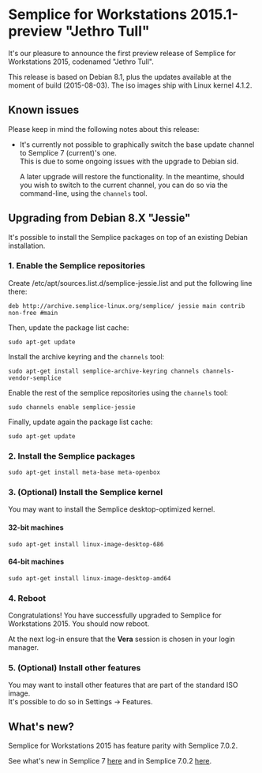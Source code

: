 Semplice for Workstations 2015.1-preview "Jethro Tull"
======================================================

It's our pleasure to announce the first preview release of Semplice for Workstations 2015,
codenamed "Jethro Tull".

This release is based on Debian 8.1, plus the updates available at the moment of build (2015-08-03).
The iso images ship with Linux kernel 4.1.2.

Known issues
------------

Please keep in mind the following notes about this release:

* It's currently not possible to graphically switch the base update channel
  to Semplice 7 (current)'s one.  
  This is due to some ongoing issues with the upgrade to Debian sid.  
    
  A later upgrade will restore the functionality. In the meantime, should
  you wish to switch to the current channel, you can do so via the command-line,
  using the `channels` tool.

Upgrading from Debian 8.X "Jessie"
----------------------------------

It's possible to install the Semplice packages on top of an existing Debian installation.

### 1. Enable the Semplice repositories

Create /etc/apt/sources.list.d/semplice-jessie.list and put the following line there:

	deb http://archive.semplice-linux.org/semplice/ jessie main contrib non-free #main

Then, update the package list cache:

	sudo apt-get update

Install the archive keyring and the `channels` tool:

	sudo apt-get install semplice-archive-keyring channels channels-vendor-semplice

Enable the rest of the semplice repositories using the `channels` tool:

	sudo channels enable semplice-jessie

Finally, update again the package list cache:

	sudo apt-get update

### 2. Install the Semplice packages

	sudo apt-get install meta-base meta-openbox

### 3. (Optional) Install the Semplice kernel

You may want to install the Semplice desktop-optimized kernel.

#### 32-bit machines

	sudo apt-get install linux-image-desktop-686

#### 64-bit machines

	sudo apt-get install linux-image-desktop-amd64

### 4. Reboot

Congratulations! You have successfully upgraded to Semplice for Workstations 2015.
You should now reboot.

At the next log-in ensure that the **Vera** session is chosen in your login manager.

### 5. (Optional) Install other features

You may want to install other features that are part of the standard ISO image.  
It's possible to do so in Settings → Features.


What's new?
-----------

Semplice for Workstations 2015 has feature parity with Semplice 7.0.2.

See what's new in Semplice 7 [here](https://github.com/semplice/releasenotes/blob/master/numb/7.md#whats-new) and
in Semplice 7.0.2 [here](https://github.com/semplice/releasenotes/blob/master/numb/7.0.2.md#whats-new).
